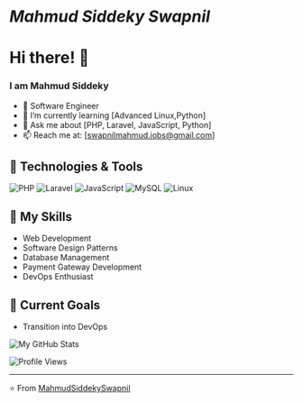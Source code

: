 <h1> <b> <i>Mahmud Siddeky Swapnil</i></b></h1>

              
# Hi there! 👋

### I am Mahmud Siddeky
- 💼 Software Engineer
- 🌱 I’m currently learning [Advanced Linux,Python]
- 💬 Ask me about [PHP, Laravel, JavaScript, Python]
- 📫 Reach me at: [swapnilmahmud.jobs@gmail.com]

## 🔧 Technologies & Tools
![PHP](https://img.shields.io/badge/-PHP-777BB4?style=flat-square&logo=php&logoColor=white)
![Laravel](https://img.shields.io/badge/-Laravel-FF2D20?style=flat-square&logo=laravel&logoColor=white)
![JavaScript](https://img.shields.io/badge/-JavaScript-F7DF1E?style=flat-square&logo=javascript&logoColor=black)
![MySQL](https://img.shields.io/badge/-MySQL-4479A1?style=flat-square&logo=mysql&logoColor=white)
![Linux](https://img.shields.io/badge/-Linux-FCC624?style=flat-square&logo=linux&logoColor=black)



## 📝 My Skills
- Web Development
- Software Design Patterns
- Database Management
- Payment Gateway Development
- DevOps Enthusiast

## 🎯 Current Goals
- Transition into DevOps

![My GitHub Stats](https://github-readme-stats.vercel.app/api?username=MahmudSiddekySwapnil&show_icons=true&theme=radical)

![Profile Views](https://komarev.com/ghpvc/?username=MahmudSiddekySwapnil)

---
⭐️ From [MahmudSiddekySwapnil](https://github.com/MahmudSiddekySwapnil)
